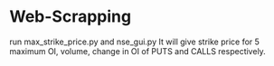 # Web-Scrapping
run max_strike_price.py and nse_gui.py 
It will give strike price for 5 maximum OI, volume, change in OI of PUTS and CALLS respectively. 
